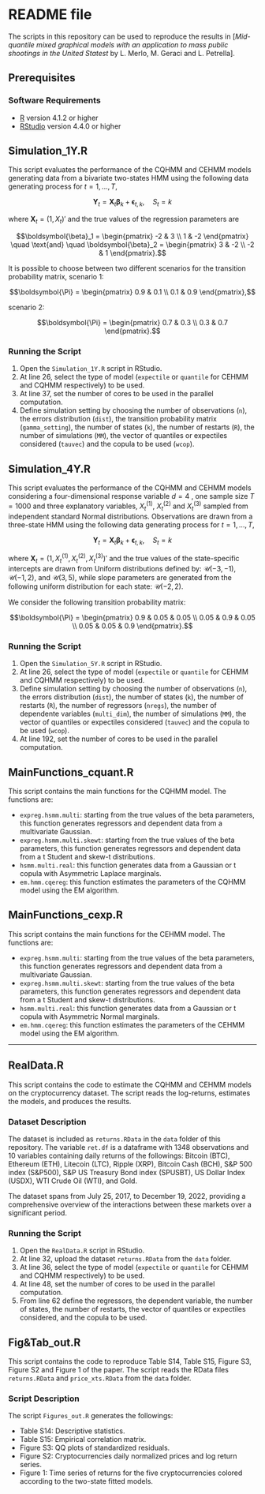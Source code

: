 # README file

The scripts in this repository can be used to reproduce the results in [*Mid-quantile mixed graphical models with an application to mass public shootings in the United Statest* by L. Merlo, M. Geraci and L. Petrella].


## Prerequisites

### Software Requirements

-   [R](https://cran.r-project.org/) version 4.1.2 or higher
-   [RStudio](https://rstudio.com/) version 4.4.0 or higher

## Simulation_1Y.R

This script evaluates the performance of the CQHMM and CEHMM models generating data from a bivariate two-states HMM using the following data generating process for $` t = 1,...,T `$,

```math
\boldsymbol{Y}_t = \boldsymbol{X}_t \boldsymbol{\beta}_k + \boldsymbol{\epsilon}_{t,k}, \quad S_t = k
```

where $` \boldsymbol{X}_t = (1, X_t)'`$ and the true values of the regression parameters are

```math
\boldsymbol{\beta}_1 = \begin{pmatrix}
    -2 & 3 \\
    1 & -2
\end{pmatrix} \quad \text{and} \quad \boldsymbol{\beta}_2 = \begin{pmatrix}
    3 & -2 \\
    -2 & 1
\end{pmatrix}.
```

It is possible to choose between two different scenarios for the transition probability matrix, scenario 1: 

```math
\boldsymbol{\Pi} = \begin{pmatrix}
    0.9 & 0.1 \\
    0.1 & 0.9
\end{pmatrix},
```

scenario 2: 

```math
\boldsymbol{\Pi} = \begin{pmatrix}
    0.7 & 0.3 \\
    0.3 & 0.7
\end{pmatrix}.
```


### Running the Script

1.  Open the `Simulation_1Y.R` script in RStudio.
2.  At line 26, select the type of model (`expectile` or `quantile` for CEHMM and CQHMM respectively) to be used.
3.  At line 37, set the number of cores to be used in the parallel computation.
4.  Define simulation setting by choosing the number of observations (`n`), the errors distribution (`dist`),       the transition probability matrix (`gamma_setting`), the number of states (`k`), the number of restarts (`R`), the number of simulations (`MM`), the vector of quantiles or expectiles considered (`tauvec`) and the copula to be used (`wcop`).


## Simulation_4Y.R

This script evaluates the performance of the CQHMM and CEHMM models considering a four-dimensional response variable $` d=4 `$ , one sample size $` T = 1000 `$ and three explanatory variables, $` X^{(1)}_t `$, $` X^{(2)}_t `$ and $` X^{(3)}_t `$ sampled from independent standard Normal distributions. Observations are drawn from a three-state HMM using the following data generating process for $` t = 1,\dots,T `$,

```math
\boldsymbol{Y}_t = \boldsymbol{X}_t \boldsymbol{\beta}_k + \boldsymbol{\epsilon}_{t,k}, \quad S_t = k
```

where $` \boldsymbol{X}_t = (1, X^{(1)}_t, X^{(2)}_t, X^{(3)}_t)' `$ and the true values of the state-specific intercepts are drawn from Uniform distributions defined by: $` \mathcal{U}(-3, -1) `$, $` \mathcal{U}(-1, 2) `$, and $` \mathcal{U}(3, 5) `$, while slope parameters are generated from the following uniform distribution for each state: $` \mathcal{U}(-2, 2) `$.

We consider the following transition probability matrix:

```math
\boldsymbol{\Pi} = \begin{pmatrix}
    0.9 & 0.05 & 0.05 \\
    0.05 & 0.9 & 0.05 \\
    0.05 & 0.05 & 0.9
\end{pmatrix}.
```


### Running the Script

1.  Open the `Simulation_5Y.R` script in RStudio.
2.  At line 26, select the type of model (`expectile` or `quantile` for CEHMM and CQHMM respectively) to be used.
3.  Define simulation setting by choosing the number of observations (`n`), the errors distribution (`dist`), the number of states (`k`), the number of restarts (`R`), the number of regressors (`nregs`), the number of dependente variables (`multi_dim`), the number of simulations (`MM`), the vector of quantiles or expectiles considered (`tauvec`) and the copula to be used (`wcop`).
3.  At line 192, set the number of cores to be used in the parallel computation.



## MainFunctions_cquant.R
This script contains the main functions for the CQHMM model. The functions are:

-   `expreg.hsmm.multi`: starting from the true values of the beta parameters, this function generates regressors and dependent data from a multivariate Gaussian.
-   `expreg.hsmm.multi.skewt`: starting from the true values of the beta parameters, this function generates regressors and dependent data from a t Student and skew-t distributions.
-   `hsmm.multi.real`: this function generates data from a Gaussian or t copula with Asymmetric Laplace marginals.
-   `em.hmm.cqereg`: this function estimates the parameters of the CQHMM model using the EM algorithm.


## MainFunctions_cexp.R
This script contains the main functions for the CEHMM model. The functions are:

-   `expreg.hsmm.multi`: starting from the true values of the beta parameters, this function generates regressors and dependent data from a multivariate Gaussian.
-   `expreg.hsmm.multi.skewt`: starting from the true values of the beta parameters, this function generates regressors and dependent data from a t Student and skew-t distributions.
-   `hsmm.multi.real`: this function generates data from a Gaussian or t copula with Asymmetric Normal marginals.
-   `em.hmm.cqereg`: this function estimates the parameters of the CEHMM model using the EM algorithm.

----------------------------------------------------------------------------------------------------------------------------
## RealData.R
This script contains the code to estimate the CQHMM and CEHMM models on the cryptocurrency dataset. The script reads the log-returns, estimates the models, and produces the results.

### Dataset Description
The dataset is included as `returns.RData` in the `data` folder of this repository.
The variable `ret.df` is a dataframe with 1348 observations and 10 variables containing daily returns of the followings:
Bitcoin (BTC), Ethereum (ETH), Litecoin (LTC), Ripple (XRP), Bitcoin Cash (BCH), S&P 500 index (S&P500), S&P US Treasury Bond index (SPUSBT), US Dollar Index (USDX), WTI Crude Oil (WTI), and Gold.

The dataset spans from July 25, 2017, to December 19, 2022, providing a comprehensive overview of the interactions between these markets over a significant period. 


### Running the Script
1. Open the `RealData.R` script in RStudio.
2. At line 32, upload the dataset `returns.RData` from the `data` folder.
3. At line 36, select the type of model (`expectile` or `quantile` for CEHMM and CQHMM respectively) to be used.
4. At line 48, set the number of cores to be used in the parallel computation.
5. From line 62 define the regressors, the dependent variable, the number of states, the number of restarts, the vector of quantiles or expectiles considered, and the copula to be used.


## Fig&Tab_out.R
This script contains the code to reproduce Table S14, Table S15, Figure S3, Figure S2 and Figure 1 of the paper. The script reads the RData files `returns.RData` and `price_xts.RData` from the `data` folder.

### Script Description
The script `Figures_out.R` generates the followings:

- Table S14: Descriptive statistics.
- Table S15: Empirical correlation matrix.
- Figure S3: QQ plots of standardized residuals.
- Figure S2: Cryptocurrencies daily normalized prices and log return series.
- Figure 1: Time series of returns for the five cryptocurrencies colored according to the two-state fitted models.
